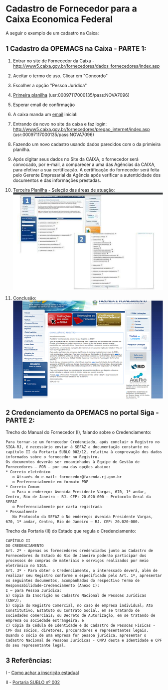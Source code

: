 # Cadastro de Fornecedor para a Caixa Economica Federal

A seguir o exemplo de um cadastro na Caixa:

## 1 Cadastro da OPEMACS na Caixa - PARTE 1:
1) Entrar no site de Fornecedor da Caixa - http://www5.caixa.gov.br/fornecedores/dados_fornecedores/index.asp
2) Aceitar o termo de uso. Clicar em "Concordo"
3) Escolher a opção "Pessoa Jurídica" 
4) [Primeira planilha](https://github.com/Lucas-Armand/Caranda/blob/master/docs/form1_CAIXA.txt) (usr:00097117000135/pass:NOVA7096)
5) Esperar email de confirmação
6) A caixa manda um [email](https://github.com/Lucas-Armand/Caranda/blob/master/img/CAIXA1.png) inicial:
7) Entrando de novo no site da caixa e faz login: http://www5.caixa.gov.br/fornecedores/pregao_internet/index.asp (usr:00097117000135/pass:NOVA7096)
8) Fazendo um novo cadastro usando dados parecidos com o da primieira planilha.

9) Após digitar seus dados no Site da CAIXA, o fornecedor será convocado, por e-mail, a comparecer a uma das Agências da CAIXA, para efetivar a sua certificação. A certificação do fornecedor será feita pelo Gerente Empresarial da Agência após verificar a autenticidade dos documentos e das informações prestadas.







6) [Terceira Planilha](https://github.com/Lucas-Armand/Caranda/blob/master/docs/form3_SIGA.txt) - Seleção das áreas de atuação:
![printscreen_form3](https://github.com/Lucas-Armand/Caranda/blob/master/img/SIGA3.png)

7) Conclusão:
![printscreen_conclusion](https://github.com/Lucas-Armand/Caranda/blob/master/img/SIGA4.png)

## 2 Credenciamento da OPEMACS no portal Siga - PARTE 2:
Trecho do Manual do Fornecedor (I), falando sobre o Credenciamento:

```
Para tornar-se um fornecedor Credenciado, após concluir o Registro no SIGA-RJ, é necessário enviar à SEFAZ a documentação constante no
capítulo II da Portaria SUBLO 002/12, relativa à comprovação dos dados informados sobre o fornecedor no Registro.
Os documentos deverão ser encaminhados à Equipe de Gestão de Fornecedores – FOR – por uma das opções abaixo:
* Correio eletrônico
   o Através do e-mail: fornecedor@fazenda.rj.gov.br
   o Preferencialmente em formato PDF
* Correio Comum
   o Para o endereço: Avenida Presidente Vargas, 670, 1º andar, Centro, Rio de Janeiro – RJ. CEP: 20.020-000 – Protocolo Geral da SEFAZ
   o Preferencialmente por carta registrada
* Pessoalmente 
   No Protocolo da SEFAZ o No endereço: Avenida Presidente Vargas, 670, 1º andar, Centro, Rio de Janeiro – RJ. CEP: 20.020-000.
```
Trecho da Portaria (II) do Estado que regula o Credenciamento:
```
CAPÍTULO II
DO CREDENCIAMENTO
Art. 2º - Apenas os fornecedores credenciados junto ao Cadastro de Fornecedores do Estado do Rio de Janeiro poderão participar dos processos de compras de materiais e serviços realizados por meio eletrônico no SIGA.
Art. 3º - Para obter o Credenciamento, o interessado deverá, além de realizar seu Registro conforme o especificado pelo Art. 1º, apresentar os seguintes documentos, acompanhados do respectivo Termo de Responsabilidade-Credenciamento (Anexo I):
I – para Pessoa Jurídica:
a) Cópia da Inscrição no Cadastro Nacional de Pessoas Jurídicas (CNPJ);
b) Cópia do Registro Comercial, no caso de empresa individual; Ato Constitutivo, Estatuto ou Contrato Social, em se tratando de sociedades comerciais; ou Decreto de Autorização, em se tratando de empresa ou sociedade estrangeira; e
c) Cópia da Cédula de Identidade e do Cadastro de Pessoas Físicas - CPF dos sócios, diretores, procuradores e representantes legais. Quando o sócio de uma empresa for pessoa jurídica, apresentar o Cadastro Nacional de Pessoas Jurídicas - CNPJ desta e Identidade e CPF do seu representante legal.
```

## 3 Referências:

I - [Como achar a inscrição estadual](http://www.sintegra.gov.br/)  

II - [Portaria SUBLO nº 002](https://www.compras.rj.gov.br/publico/docs/legislacao/estadual/portarias/Portaria_SUBLO_002.pdf)
